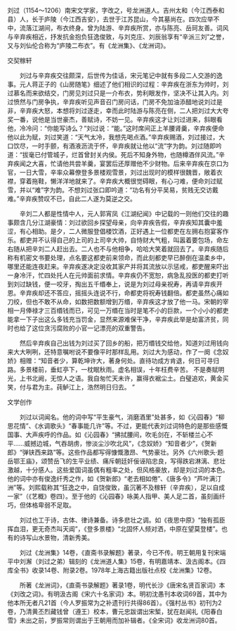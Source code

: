 刘过（1154～1206）南宋文学家，字改之，号龙洲道人。吉州太和（今江西泰和县）人，长于庐陵（今江西吉安），去世于江苏昆山，今其墓尚在。四次应举不中，流落江湖间，布衣终身。曾为陆游、辛弃疾所赏，亦与陈亮、岳珂友善。词风与辛弃疾相近，抒发抗金抱负狂逸俊致，与刘克庄、刘辰翁享有“辛派三刘”之誉，又与刘仙伦合称为“庐陵二布衣”。有《龙洲集》、《龙洲词》。

交契稼轩

　　刘过与辛弃疾交往颇深，后世传为佳话，宋元笔记中就有多段二人交游的逸事。元人蒋正子的《山房随笔》细述了他们相识的过程：辛弃疾在浙东为帅时，刘过慕名而来欲结交，门房见刘过只是一介布衣，势利眼发作，坚决不让其入内。刘过愤然与门房争执，辛弃疾听见声音召门房问话，门房不免加油添醋地说刘过是非，辛弃疾大怒，本想将刘过逐走，幸而此时陆游与陈亮在侧，二人把刘过大大夸奖一番，说他是当世豪杰，善赋诗，不妨一见。辛弃疾这才让刘过进来，斜眼看他，冷冷问：“你能写诗么？”刘过说：“能。”这时席间正上羊腰肾羹，辛弃疾便命他以此为赋，刘过笑道：“天气太冷，我想先喝点酒。”辛弃疾赐酒，刘过接过，大口饮尽，一时手颤，有酒液沥流于怀，辛弃疾就让他以“流”字为韵。刘过随即吟道：“拔毫已付管城子，烂首曾封关内侯。死后不知身外物，也随樽酒伴风流。”辛弃疾闻之大喜，忙请他共尝羊羹，宴罢后还厚赠他不少财物。后来辛弃疾在京口为官，一日大雪，辛率众幕僚登多景楼观雪景，刘过出现时的模样很魏晋，敞着衣襟，穿着拖鞋，懒洋洋地就来了。辛弃疾大概很觉碍眼，有心刁难，便命刘过赋雪，并以“难”字为韵。不想刘过张口即吟道：“功名有分平吴易，贫贱无交访戴难。”辛弃疾赞叹不已，自此二人遂为莫逆之交。

　　辛刘二人都是性情中人，元人郭宵凤《江湖纪闻》中记载的一则他们交往的趣事颇含几分江湖豪情：刘过欲回乡探望母亲，向辛弃疾告假，辛弃疾知其囊中羞涩，有心相助。是夕，二人微服登倡楼饮酒，正好遇上一位都吏在左拥右抱宴客作乐。都吏并不认得自己的上司的上司辛大帅，自恃财大气粗，叫嚣着要包场，命左右随从把辛刘二人赶出去。二人也不与他相争，哈哈大笑着就回去了。辛弃疾随后称有机密文书要处理，点名要这都吏前来领命，而此刻都吏早已醉倒在温柔乡中，哪里还能连夜赶来。辛弃疾遂决定没收其家产并将其流放以示惩戒，都吏醒来吓出一身冷汗，忙四处托人在元帅面前求情。辛弃疾仍不宽恕，病急乱投医的都吏打听到刘过缺钱，便一咬牙，掏出五千缗奉上，说是为刘过母亲祝寿，再请辛弃疾开恩。辛弃疾却还不答应，摇摇头连说不行，命都吏将祝寿钱翻倍。都吏虽然心痛如刀绞，但也不敢不从命，如数把数额增到万缗，辛弃疾这才放了他一马。宋朝的宰相一月俸禄才三百缗钱而已，可见一万缗在当时是笔不小的巨款，一个小小的都吏能拿一下子出这么多钱充当罚金，显然来源难保干净，辛弃疾此举是劫富济贫，同时也给了这位贪污腐败的小官一记漂亮的双重警告。

　　然后辛弃疾自己出钱为刘过买了回乡的船，把万缗钱交给他，知道刘过用钱向来大大咧咧，还特意嘱咐说不要像平时那样乱用。刘过大为感动，作了一阕《念奴娇》相赠：“知音者少，算乾坤许大，著身何处。直待功成方肯退，何日可寻归路。多景楼前，垂虹亭下，一枕眠秋雨。虚名相误，十年枉费辛苦。 不是奏赋明光，上书北阙，无惊人之语。我自匆忙天未许，赢得衣裾尘土。白璧追欢，黄金买笑，付与君为主。莼鲈江上，浩然明日归去。 ”

文学创作

　　刘过以词闻名。他的词中写“平生豪气，消磨酒里”处甚多，如《沁园春》“柳思花情”、《水调歌头》“春事能几许”等。不过，更能代表刘过词特色的是那些感慨国事、大声疾呼的作品。如《沁园春》“拂拭腰间，吹毛剑在，不斩楼兰心不平……威撼边城，气吞胡虏，惨淡尘沙吹北风”，《念奴娇》“知音者少”，《贺新郎》“弹铗西来路”等。这些作品都写得慷慨激昂、气势豪壮。另外《六州歌头·题岳鄂王庙》，颂赞岳飞的生平业绩、痛斥朝廷奸佞诬陷忠良，写得跌宕淋漓、悲壮激越，十分感人。这些爱国词虽偶有粗率之处，但风格豪放，却是刘过词的本色。他的词中亦有俊逸纤秀之作，如《贺新郎》“老去相如倦”、《唐多令》“芦叶满汀洲”等。刘熙载称其“狂逸之中，自饶俊致，虽沉著不及稼轩（辛弃疾），足以自成一家”（《艺概》卷四）。至于他的《沁园春》咏美人指甲、美人足二首，虽刻画纤巧，但体格卑弱不足取。

　　刘过也工于诗，古体、律诗兼备。诗多悲壮之调。如《夜思中原》“独有孤臣挥血泪，更无奇杰叫天阊”，《登多景楼》“北固怀人频对洒，中原在望莫登楼”。也有的诗写山水景物，清新秀美。

　　刘过《龙洲集》14卷，《直斋书录解题》著录，今已不传。明王朝用复刊宋端平中刘澥（刘过之弟）辑刻的《龙洲道人集》15卷，有明嘉靖本、汲古阁本。《四库全书》收录14卷、附录2卷。1978年上海古籍出版社点校《龙洲集》12卷。

　　所著《龙洲词》，《直斋书录解题》著录1卷，明代长沙《唐宋名贤百家词》本《刘改之词》。有明汲古阁《宋六十名家词》本。明初沈愚刊本收词69首，其中为他本所无者凡21首（今人罗振常为之补遗刊行共得86首）。《强村丛书》初刊为2卷，乃清黄丕烈藏钱曾（遵王）校本，曹元忠跋谓出宋椠，犹在赵闻礼《阳春白雪》未出之前，罗振常则谓出于王朝用而加补辑者。《全宋词》收龙洲词80首。